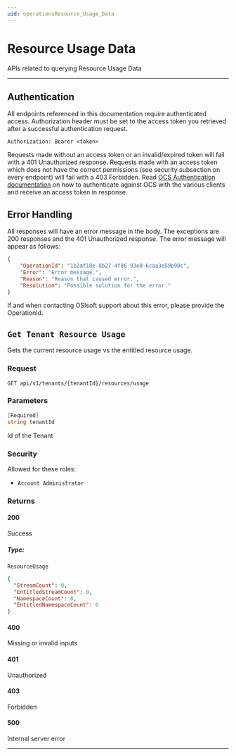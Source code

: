 ```yaml
---
uid: operationsResource_Usage_Data
---
```


# Resource Usage Data

APIs related to querying Resource Usage Data


***

## Authentication

All endpoints referenced in this documentation require authenticated access. Authorization header must be set to the access token you retrieved after a successful authentication request.

`Authorization: Bearer <token>`

Requests made without an access token or an invalid/expired token will fail with a 401 Unauthorized response.
Requests made with an access token which does not have the correct permissions (see security subsection on every endpoint) will fail with a 403 Forbidden.
Read [OCS Authentication documentation](https://github.com/osisoft/OSI-Samples-OCS/tree/master/basic_samples/Authentication) on how to authenticate against OCS with the various clients and receive an access token in response.

## Error Handling

All responses will have an error message in the body. The exceptions are 200 responses and the 401 Unauthorized response. The error message will appear as follows:

```json
{
    "OperationId": "1b2af18e-8b27-4f86-93e0-6caa3e59b90c", 
    "Error": "Error message.", 
    "Reason": "Reason that caused error.", 
    "Resolution": "Possible solution for the error." 
}
```

If and when contacting OSIsoft support about this error, please provide the OperationId.

## `Get Tenant Resource Usage`

Gets the current resource usage vs the entitled resource usage.

### Request

`GET api/v1/tenants/{tenantId}/resources/usage`

### Parameters

```csharp
[Required]
string tenantId
```

Id of the Tenant

### Security

Allowed for these roles:

- `Account Administrator`

### Returns

#### 200

Success

##### Type:

 `ResourceUsage`

```json
{
  "StreamCount": 0,
  "EntitledStreamCount": 0,
  "NamespaceCount": 0,
  "EntitledNamespaceCount": 0
}
```

#### 400

Missing or invalid inputs

#### 401

Unauthorized

#### 403

Forbidden

#### 500

Internal server error
***

